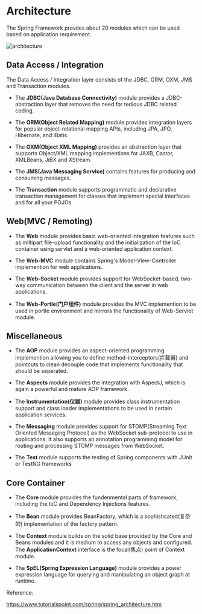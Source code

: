 # Architecture

The Spring Framework provdes about 20 modules which can be used based on application requirement.


![architecture](https://www.tutorialspoint.com/spring/images/spring_architecture.png)

## Data Access / Integration

The Data Access / Integration layer consists of the JDBC, ORM, OXM, JMS and Transaction modules.

* The **JDBC(Java Database Connectivity)** module provides a JDBC-abstraction layer that removes the need for tedious JDBC related coding.

* The **ORM(Object Related Mapping)** module provides integration layers for popular object-relational mapping APIs, including JPA, JPO, Hibernate, and iBatis. 

* The **OXM(Object XML Mapping)** provides an abstraction layer that supports Object/XML mapping implementions for JAXB, Castor, XMLBeans, JiBX and XStream.

* The **JMS(Java Messaging Service)** contains features for producing and consuming messages.

* The **Transaction** module supports programmatic and declarative transaction management for classes that implement special interfaces and for all your POJOs. 


## Web(MVC / Remoting)

* The **Web** module provides basic web-oriented integration features such as miltipart file-upload functionality and the initialization of the IoC container using servlet and a web-oriented application context. 

* The **Web-MVC** module contains Spring's Model-View-Controller implemention for web applications.

* The **Web-Socket** module provides support for WebSocket-based, two-way communication between the client and the server in web applications.

* The **Web-Portle(门户组件)** module provides the MVC implemention to be used in portle environment and mirrors the functionality of Web-Servlet module.


## Miscellaneous

* The **AOP** module provides an aspect-oriented programming implemention allowing you to define method-interceptors(拦截器) and pointcuts to clean decouple code that implements functionality that should be seperated.

* The **Aspects** module provides the integration with AspectJ, which is again a powerful and mature AOP framework.

* The **Instrumentation(仪器)** module provides class instrumentation support and class loader implementations to be used in certain application services.

* The **Messaging** module provides support for STOMP(Streaming Text Oriented Messaging Protocol) as the WebSocket sub-protocol to use in applications. It also supports an annotation programming model for routing and processing STOMP messages from WebSocket.

* The **Test** module supports the testing of Spring components with JUnit or TestNG frameworks

## Core Container

* The **Core** module provides the fundenmental parts of framework, including the IoC and Dependency Injections features. 

* The **Bean** module provides BeanFactory, which is a sophisticated(复杂的) implementation of the factory pattern.

* The **Context** module builds on the solid base provided by the Core and Beans modules and it is medium to access any objects and configured. The **ApplicationContext** interface is the focal(焦点) point of Context module.

* The **SpEL(Spring Expression Language)** module provides a power expression language for querying and manipulating an object graph at runtime. 

Reference:

https://www.tutorialspoint.com/spring/spring_architecture.htm